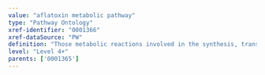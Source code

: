 ```yaml
---
value: "aflatoxin metabolic pathway"
type: "Pathway Ontology"
xref-identifier: "0001366"
xref-dataSource: "PW"
definition: "Those metabolic reactions involved in the synthesis, transport and/or degradation of aflatoxins. Aflatoxins are potent toxic secondary metabolites that contaminate grain and nut crops. Of the four types, aflatoxin B1 is the most toxic one."
level: "Level 4+"
parents: ['0001365']
---
```

